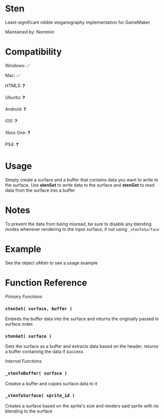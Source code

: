 # Sten
Least-significant nibble steganography implementation for GameMaker

Maintained by: Nommiin

# Compatibility
Windows: ✅

Mac: ✅

HTML5: ❓

Ubuntu: ❓

Android: ❓

iOS: ❓

Xbox One: ❓

PS4: ❓

# Usage
Simply create a surface and a buffer that contains data you want to write to the surface. Use **stenSet** to write data to the surface and **stenGet** to read data from the surface into a buffer

# Notes
To prevent the data from being misread, be sure to disable any blending modes whenever rendering to the input surface, if not using `_stenToSurface`

# Example
See the object *oMain* to see a usage example

# Function Reference
*Primary Functions*
### `stenSet( surface, buffer )` 
Embeds the buffer data into the surface and returns the originally passed in surface index

### `stenGet( surface )`
Gets the surface as a buffer and extracts data based on the header, returns a buffer containing the data if success

*Internal Functions*
### `_stenToBuffer( surface )`
Creatse a buffer and copies surface data to it

### `_stenToSurface( sprite_id )`
Creates a surface based on the sprite's size and renders said sprite with no blending to the surface
